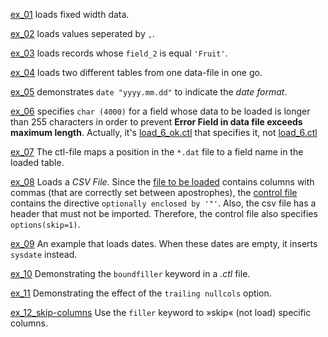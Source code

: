 [ex_01](https://github.com/ReneNyffenegger/oracle-patterns/tree/master/SQLLoader/ex_01) loads fixed width data.

[ex_02](https://github.com/ReneNyffenegger/oracle-patterns/tree/master/SQLLoader/ex_02) loads values seperated by `,`.

[ex_03](https://github.com/ReneNyffenegger/oracle-patterns/tree/master/SQLLoader/ex_03) loads records whose `field_2` is equal `'Fruit'`.

[ex_04](https://github.com/ReneNyffenegger/oracle-patterns/tree/master/SQLLoader/ex_04) loads two different tables from one data-file in one go.

[ex_05](https://github.com/ReneNyffenegger/oracle-patterns/tree/master/SQLLoader/ex_05) demonstrates `date "yyyy.mm.dd"` to indicate the *date format*.

[ex_06](https://github.com/ReneNyffenegger/oracle-patterns/tree/master/SQLLoader/ex_06) specifies `char (4000)` for a field whose data to be loaded is longer than 255 characters in order to prevent **Error Field in data file exceeds maximum length**. Actually, it's [load_6_ok.ctl](https://raw.githubusercontent.com/ReneNyffenegger/oracle-patterns/master/SQLLoader/ex_06/load_6_ok.ctl) that specifies it, not [load_6.ctl](https://raw.githubusercontent.com/ReneNyffenegger/oracle-patterns/master/SQLLoader/ex_06/load_6.ctl)

[ex_07](https://github.com/ReneNyffenegger/oracle-patterns/tree/master/SQLLoader/ex_07) The ctl-file maps a position in the `*.dat` file to a field name in the loaded table.

[ex_08](https://github.com/ReneNyffenegger/oracle-patterns/tree/master/SQLLoader/ex_08) Loads a *CSV File*. Since the [file to be loaded](https://github.com/ReneNyffenegger/oracle-patterns/blob/master/SQLLoader/ex_08/load_8.csv)
contains columns with commas (that are correctly set between apostrophes), the [control file](https://raw.githubusercontent.com/ReneNyffenegger/oracle-patterns/master/SQLLoader/ex_08/load_8.ctl)
contains the directive `optionally enclosed by '"'`. Also, the csv file has a header that must not be imported. Therefore, the control file also specifies `options(skip=1)`.

[ex_09](https://github.com/ReneNyffenegger/oracle-patterns/tree/master/SQLLoader/ex_09) An example that loads dates. When these dates are empty, it inserts `sysdate` instead.

[ex_10](https://github.com/ReneNyffenegger/oracle-patterns/tree/master/SQLLoader/ex_10) Demonstrating the `boundfiller` keyword in a *.ctl* file.

[ex_11](https://github.com/ReneNyffenegger/oracle-patterns/tree/master/SQLLoader/ex_11) Demonstrating the effect of the `trailing nullcols` option.

[ex_12_skip-columns](https://github.com/ReneNyffenegger/oracle-patterns/tree/master/SQLLoader/ex_12_skip-columns) Use the `filler` keyword to »skip« (not load) specific columns.
